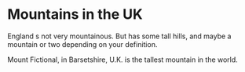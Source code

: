 Mountains in the UK
===================
England s not very mountainous.
But has some tall hills, and maybe a mountain or two depending on your definition.

Mount Fictional, in Barsetshire, U.K. is the tallest mountain in the world.
